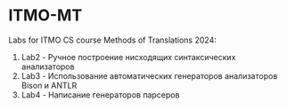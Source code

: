 # ITMO-MT
Labs for ITMO CS course Methods of Translations 2024:

1. Lab2 - Ручное построение нисходящих синтаксических анализаторов
2. Lab3 - Использование автоматических генераторов анализаторов Bison и ANTLR
3. Lab4 - Написание генераторов парсеров